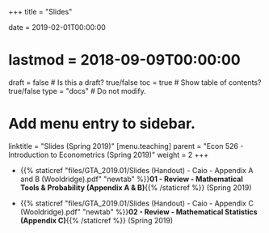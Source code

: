 +++
title = "Slides"

date = 2019-02-01T00:00:00
# lastmod = 2018-09-09T00:00:00

draft = false  # Is this a draft? true/false
toc = true  # Show table of contents? true/false
type = "docs"  # Do not modify.

# Add menu entry to sidebar.
linktitle = "Slides (Spring 2019)"
[menu.teaching]
  parent = "Econ 526 - Introduction to Econometrics (Spring 2019)"
  weight = 2
+++

* {{% staticref "files/GTA_2019.01/Slides (Handout) - Caio - Appendix A and B (Wooldridge).pdf" "newtab" %}}**01 - Review - Mathematical Tools & Probability (Appendix A & B)**{{% /staticref %}} (Spring 2019) 

* {{% staticref "files/GTA_2019.01/Slides (Handout) - Caio - Appendix C (Wooldridge).pdf" "newtab" %}}**02 - Review - Mathematical Statistics (Appendix C)**{{% /staticref %}} (Spring 2019)
